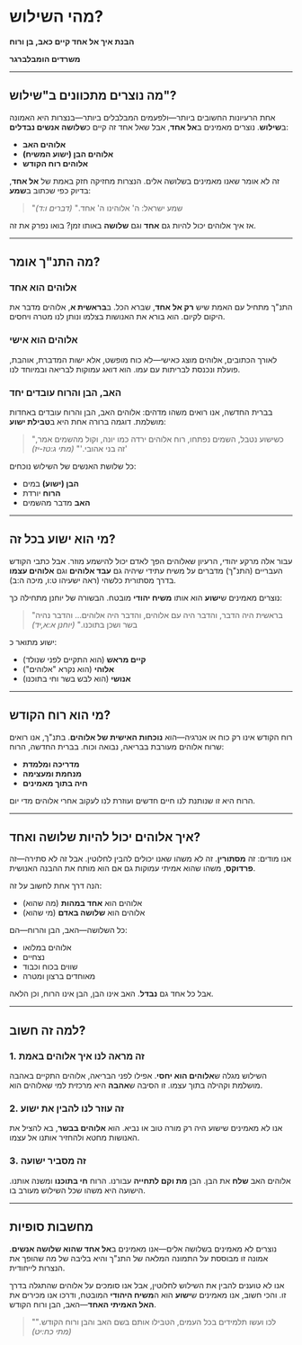 # מהי השילוש?

**הבנת איך אל אחד קיים כאב, בן ורוח**

**משרדים הומבלברגר**

---

## מה נוצרים מתכוונים ב"שילוש"?

אחת הרעיונות החשובים ביותר—ולפעמים המבלבלים ביותר—בנצרות היא האמונה ב**שילוש**. נוצרים מאמינים ב**אל אחד**, אבל שאל אחד זה קיים כ**שלושה אנשים נבדלים**:

* **אלוהים האב**
* **אלוהים הבן (ישוע המשיח)**
* **אלוהים רוח הקודש**

זה לא אומר שאנו מאמינים בשלושה אלים. הנצרות מחזיקה חזק באמת של **אל אחד**, בדיוק כפי שכתוב ב**שמע**:

> "שמע ישראל: ה' אלוהינו ה' אחד." *(דברים ו:ד)*

אז איך אלוהים יכול להיות גם **אחד** וגם **שלושה** באותו זמן? בואו נפרק את זה.

---

## מה התנ"ך אומר?

### אלוהים הוא אחד

התנ"ך מתחיל עם האמת שיש **רק אל אחד**, שברא הכל. ב**בראשית א**, אלוהים מדבר את היקום לקיום. הוא בורא את האנושות בצלמו ונותן לנו מטרה ויחסים.

### אלוהים הוא אישי

לאורך הכתובים, אלוהים מוצג כאישי—לא כוח מופשט, אלא ישות המדברת, אוהבת, פועלת ונכנסת לבריתות עם עמו. הוא דואג עמוקות לבריאה ובמיוחד לנו.

### האב, הבן והרוח עובדים יחד

בברית החדשה, אנו רואים משהו מדהים: אלוהים האב, הבן והרוח עובדים באחדות מושלמת. דוגמה ברורה אחת היא ב**טבילת ישוע**:

> "כשישוע נטבל, השמים נפתחו, רוח אלוהים ירדה כמו יונה, וקול מהשמים אמר, 'זה בני אהובי.'" *(מתי ג:טז-יז)*

כל שלושת האנשים של השילוש נוכחים:

* **הבן (ישוע)** במים
* **הרוח** יורדת
* **האב** מדבר מהשמים

---

## מי הוא ישוע בכל זה?

עבור אלה מרקע יהודי, הרעיון שאלוהים הפך לאדם יכול להישמע מוזר. אבל כתבי הקודש העבריים (התנ"ך) מדברים על משיח עתידי שיהיה גם **עבד אלוהים** וגם **אלוהים עצמו** בדרך מסתורית כלשהי (ראה ישעיהו ט:ו, מיכה ה:ב).

נוצרים מאמינים ש**ישוע** הוא אותו **משיח יהודי** מובטח. הבשורה של יוחנן מתחילה כך:

> "בראשית היה הדבר, והדבר היה עם אלוהים, והדבר היה אלוהים... והדבר נהיה בשר ושכן בתוכנו." *(יוחנן א:א,יד)*

ישוע מתואר כ:

* **קיים מראש** (הוא התקיים לפני שנולד)
* **אלוהי** (הוא נקרא "אלוהים")
* **אנושי** (הוא לבש בשר וחי בתוכנו)

---

## מי הוא רוח הקודש?

רוח הקודש אינו רק כוח או אנרגיה—הוא **נוכחות האישית של אלוהים**. בתנ"ך, אנו רואים שרוח אלוהים מעורבת בבריאה, נבואה וכוח. בברית החדשה, הרוח:

* **מדריכה ומלמדת**
* **מנחמת ומעצימה**
* **חיה בתוך מאמינים**

הרוח היא זו שנותנת לנו חיים חדשים ועוזרת לנו לעקוב אחרי אלוהים מדי יום.

---

## איך אלוהים יכול להיות שלושה ואחד?

אנו מודים: זה **מסתורין**. זה לא משהו שאנו יכולים להבין לחלוטין. אבל זה לא סתירה—זה **פרדוקס**, משהו שהוא אמיתי עמוקות גם אם הוא מותח את ההבנה האנושית.

הנה דרך אחת לחשוב על זה:

* אלוהים הוא **אחד במהות** (מה שהוא)
* אלוהים הוא **שלושה באדם** (מי שהוא)

כל השלושה—האב, הבן והרוח—הם:

* אלוהים במלואו
* נצחיים
* שווים בכוח וכבוד
* מאוחדים ברצון ומטרה

אבל כל אחד גם **נבדל**. האב אינו הבן, הבן אינו הרוח, וכן הלאה.

---

## למה זה חשוב?

### 1. זה מראה לנו איך אלוהים באמת

השילוש מגלה ש**אלוהים הוא יחסי**. אפילו לפני הבריאה, אלוהים התקיים באהבה מושלמת וקהילה בתוך עצמו. זו הסיבה ש**אהבה** היא מרכזית למי שאלוהים הוא.

### 2. זה עוזר לנו להבין את ישוע

אנו לא מאמינים שישוע היה רק מורה טוב או נביא. הוא **אלוהים בבשר**, בא להציל את האנושות מחטא ולהחזיר אותנו אל עצמו.

### 3. זה מסביר ישועה

אלוהים האב **שלח** את הבן.
הבן **מת וקם לתחייה** עבורנו.
הרוח **חי בתוכנו** ומשנה אותנו.
הישועה היא משהו שכל השילוש מעורב בו.

---

## מחשבות סופיות

נוצרים לא מאמינים בשלושה אלים—אנו מאמינים ב**אל אחד שהוא שלושה אנשים**. אמונה זו מבוססת על התמונה המלאה של התנ"ך והיא בליבה של מה שהופך את הנצרות לייחודית.

אנו לא טוענים להבין את השילוש לחלוטין, אבל אנו סומכים על אלוהים שהתגלה בדרך זו. והכי חשוב, אנו מאמינים ש**ישוע** הוא ה**משיח היהודי** המובטח, ודרכו אנו מכירים את **האל האמיתי האחד**—האב, הבן ורוח הקודש.

> "לכו ועשו תלמידים בכל העמים, הטבילו אותם בשם האב והבן ורוח הקודש."
> *(מתי כח:יט)*
